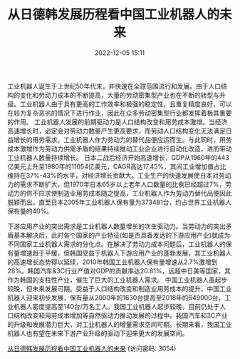 ﻿---
title: 从日德韩发展历程看中国工业机器人的未来
date: 2022-12-05 15:11
categories: “温故知新”系列之工业机器人行业复盘
tags:
- 工业机器人
- 日德韩
updated: 1970-01-01 08:00:00
---

工业机器人诞生于上世纪50年代末，并快速在全球范围流行和发展。由于人口结构的变化和劳动力成本的不断提高，大量的劳动密集型产业也在不断的转型与升级。工业机器人由于具有更高的工作效率和极强的稳定性，且重复精度良好，可以在较为复杂恶劣的情况下进行作业，因此在众多劳动密集型行业都发挥着极其重要的作用。
工业机器人发展的前期驱动力是人口结构改变和用劳成本激增。当经济高速增长时，必定会对劳动力数量产生更高要求，而劳动人口结构变化无法满足日益增长的用劳需求，工业机器人作为劳动力的替代品便应运而生。与此同时，用劳成本激增作为劳动力供需矛盾的结果持续推动工业企业进行自动化改造，进而带动工业机器人数量持续增长。
日本二战后经济开始高速增长，GDP从1960年的443亿美元上升至1980年的11054亿美元，CAGR高达17.45%，其间工业增加值占比维持在37%-43%的水平，对经济增长贡献大。工业生产的快速发展使日本对劳动力的需求不断扩大，但1970年日本65岁以上老年人口数量的比例已经超过7%，劳动力的供不应求使制造业用劳成本随之提高，工业机器人作为劳动力替代品便因此脱颖而出。直至日本2005年工业机器人保有量为373481台，约占世界工业机器人保有量的40%。
<!-- more -->
下游应用产业的突出需求是工业机器人数量增长的次生驱动力。当劳动力的突出矛盾基本解决后，此时各个国家的产业特征(如是否具备发达的下游应用产业)就成为不同国家工业机器人需求的分化点。在解决了劳动力成本问题后，工业机器人的保有量增速趋于平缓，但韩国受益于机器人下游应用产业的蓬勃发展，其工业机器人的高速增长态势得以延续，2010年韩国工业机器人保有量增速从2.7%激增到28%。韩国汽车&3C行业产值对GDP的贡献率达20.81%，远超中日美等国家，其作为韩国的支柱性产业，催生了巨大的工业机器人需求。
中国工业机器人虽起步较晚，但未来发展可期。受益于人口结构改变和制造业用劳成本的提升，中国工业机器人迎来初步发展，保有量从2000年的1630台提高至2018年的649000台，工业机器人密度提高至140台/万名工人。我国工业机器人起步较晚，目前仍处于人口结构改变和用劳成本增加等自然驱动力推动发展的过程中。我国汽车和3C产业的升级和发展潜力巨大，对工业机器人的增量需求空间可期。长期来看，我国工业机器人也有望在未来下游产业升级的驱动下迎来更大的发展空间。

[从日德韩发展历程看中国工业机器人的未来](https://url12.ctfile.com/f/3948612-740527211-4a187f?p=3054)
(访问密码: 3054)

